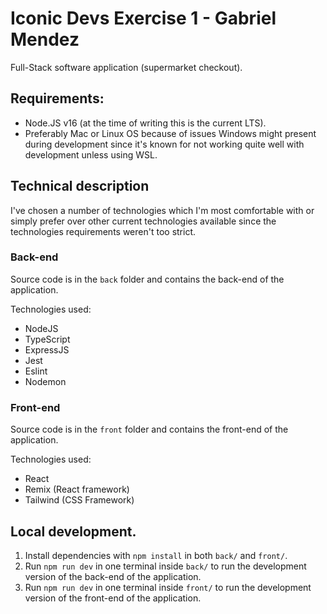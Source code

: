 # Iconic Devs Exercise 1 - Gabriel Mendez

Full-Stack software application (supermarket checkout).

## Requirements:

- Node.JS v16 (at the time of writing this is the current LTS).
- Preferably Mac or Linux OS because of issues Windows might present during
  development since it's known for not working quite well with development unless using WSL.

## Technical description

I've chosen a number of technologies which I'm most comfortable with or simply prefer over other current technologies available since the technologies requirements weren't too strict.

### Back-end

Source code is in the `back` folder and contains the back-end of the application.

Technologies used:

- NodeJS
- TypeScript
- ExpressJS
- Jest
- Eslint
- Nodemon

### Front-end

Source code is in the `front` folder and contains the front-end of the application.

Technologies used:

- React
- Remix (React framework)
- Tailwind (CSS Framework)

## Local development.

1. Install dependencies with `npm install` in both `back/` and `front/`.
2. Run `npm run dev` in one terminal inside `back/` to run the development version of the back-end of the application.
3. Run `npm run dev` in one terminal inside `front/` to run the development version of the front-end of the application.

